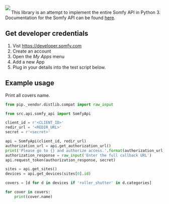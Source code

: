 <img align="left" src="https://developer.somfy.com/sites/default/files/img/SoOpen.png">

This library is an attempt to implement the entire Somfy API in Python 3.
Documentation for the Somfy API can be found [here](https://developer.somfy.com/somfy-open-api/apis).

## Get developer credentials

1. Vist https://developer.somfy.com
2. Create an account
3. Open the *My Apps* menu
4. Add a new App
4. Plug in your details into the test script below.

## Example usage

Print all covers name.

```python
from pip._vendor.distlib.compat import raw_input

from src.api.somfy_api import SomfyApi

client_id = r'<CLIENT_ID>'
redir_url = '<REDIR_URL>'
secret = r'<secret>'

api = SomfyApi(client_id, redir_url)
authorization_url = api.get_authorization_url()
print('Please go to {} and authorize access.'.format(authorization_url))
authorization_response = raw_input('Enter the full callback URL')
api.request_token(authorization_response, secret)

sites = api.get_sites()
devices = api.get_devices(sites[0].id)

covers = [d for d in devices if 'roller_shutter' in d.categories]

for cover in covers:
    print(cover.name)


```

